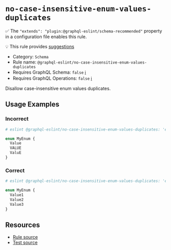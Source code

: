 # `no-case-insensitive-enum-values-duplicates`

✅ The `"extends": "plugin:@graphql-eslint/schema-recommended"` property in a configuration file
enables this rule.

💡 This rule provides
[suggestions](https://eslint.org/docs/developer-guide/working-with-rules#providing-suggestions)

- Category: `Schema`
- Rule name: `@graphql-eslint/no-case-insensitive-enum-values-duplicates`
- Requires GraphQL Schema: `false`
  [ℹ️](/docs/getting-started#extended-linting-rules-with-graphql-schema)
- Requires GraphQL Operations: `false`
  [ℹ️](/docs/getting-started#extended-linting-rules-with-siblings-operations)

Disallow case-insensitive enum values duplicates.

## Usage Examples

### Incorrect

```graphql
# eslint @graphql-eslint/no-case-insensitive-enum-values-duplicates: 'error'

enum MyEnum {
  Value
  VALUE
  ValuE
}
```

### Correct

```graphql
# eslint @graphql-eslint/no-case-insensitive-enum-values-duplicates: 'error'

enum MyEnum {
  Value1
  Value2
  Value3
}
```

## Resources

- [Rule source](https://github.com/B2o5T/graphql-eslint/tree/master/packages/plugin/src/rules/no-case-insensitive-enum-values-duplicates.ts)
- [Test source](https://github.com/B2o5T/graphql-eslint/tree/master/packages/plugin/__tests__/no-case-insensitive-enum-values-duplicates.spec.ts)
